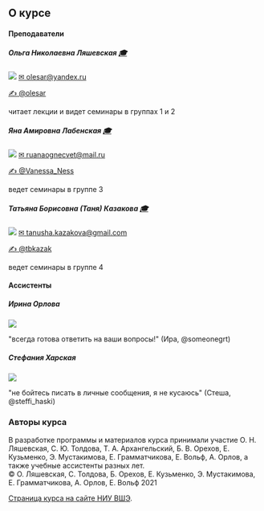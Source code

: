 ## О курсе

#### Преподаватели

##### Ольга Николаевна Ляшевская  <a href="https://www.hse.ru/staff/olesar">&#127891;</a> 
<img src="https://raw.githubusercontent.com/olesar/lingdata/gh-pages/fig/olesar.jpg" />  
<a href="mailto:olesar@yandex.ru" target="_blank">&#9993; olesar@yandex.ru</a>  

<a href="https://t.me/olesar">&#9997; @olesar</a>  

читает лекции и видет семинары в группах 1 и 2  

##### Яна Амировна Лабенская <a href="https://daneelsteel.github.io/webpage/">&#127891;</a>    
<img src="https://raw.githubusercontent.com/olesar/lingdata/gh-pages/fig/yanalabenskaya.jpg" />  
<a href="mailto:ruanaognecvet@mail.ru" target="_blank">&#9993; ruanaognecvet@mail.ru</a>   

<a href="https://t.me/Vanessa_Ness">&#9997; @Vanessa_Ness</a>  

ведет семинары в группе 3  

##### Татьяна Борисовна (Таня) Казакова <a href="https://www.hse.ru/org/persons/225539844">&#127891;</a>  
<img src="https://raw.githubusercontent.com/olesar/lingdata/gh-pages/fig/tkazakova.jpeg" />  
<a href="mailto:tanusha.kazakova@gmail.com" target="_blank">&#9993; tanusha.kazakova@gmail.com</a>  

<a href="https://t.me/tbkazak">&#9997; @tbkazak</a>  

ведет семинары в группе 4  


#### Ассистенты  

##### Ирина Орлова 
<img src="https://raw.githubusercontent.com/olesar/lingdata/gh-pages/fig/irinaorlova.jpeg" />  

"всегда готова ответить на ваши вопросы!" (Ира, @someonegrt)

##### Стефания Харская  
<img src="https://raw.githubusercontent.com/olesar/lingdata/gh-pages/fig/steshakharskaya.jpeg" />  

"не бойтесь писать в личные сообщения, я не кусаюсь" (Стеша, @steffi_haski)



### Авторы курса  
В разработке программы и материалов курса принимали участие О. Н. Ляшевская, С. Ю. Толдова, Т. А. Архангельский, Б. В. Орехов, Е. Кузьменко, Э. Мустакимова, Е. Грамматчикова, Е. Вольф, А. Орлов, а также учебные ассистенты разных лет.  
© О. Ляшевская, С. Толдова, Б. Орехов, Е. Кузьменко, Э. Мустакимова, Е. Грамматчикова, А. Орлов, Е. Вольф 2021

<a href="https://www.hse.ru/edu/courses/480296949">Страница курса на сайте НИУ ВШЭ</a>. 
